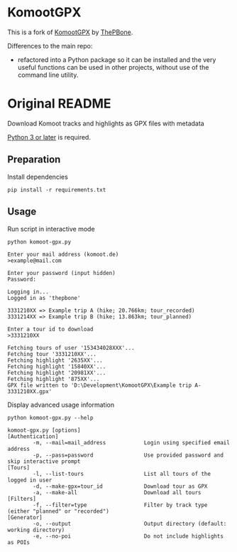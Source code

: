 # KomootGPX

This is a fork of [KomootGPX](https://github.com/ThePBone/KomootGPX) by [ThePBone](https://github.com/ThePBone).

Differences to the main repo:

-   refactored into a Python package so it can be installed and the very useful functions can be used in other projects, without use of the command line utility.

# Original README

Download Komoot tracks and highlights as GPX files with metadata

[Python 3 or later](https://www.python.org/downloads/) is required.

## Preparation

Install dependencies

```
pip install -r requirements.txt
```

## Usage

Run script in interactive mode

```
python komoot-gpx.py
```

```
Enter your mail address (komoot.de)
>example@mail.com

Enter your password (input hidden)
Password:

Logging in...
Logged in as 'thepbone'

3331210XX => Example trip A (hike; 20.766km; tour_recorded)
3331214XX => Example trip B (hike; 13.863km; tour_planned)

Enter a tour id to download
>3331210XX

Fetching tours of user '153434028XXX'...
Fetching tour '3331210XX'...
Fetching highlight '2635XX'...
Fetching highlight '15840XX'...
Fetching highlight '20981XX'...
Fetching highlight '875XX'...
GPX file written to 'D:\Development\KomootGPX\Example trip A-3331210XX.gpx'
```

Display advanced usage information

```
python komoot-gpx.py --help
```

```
komoot-gpx.py [options]
[Authentication]
        -m, --mail=mail_address            Login using specified email address
        -p, --pass=password                Use provided password and skip interactive prompt
[Tours]
        -l, --list-tours                   List all tours of the logged in user
        -d, --make-gpx=tour_id             Download tour as GPX
        -a, --make-all                     Download all tours
[Filters]
        -f, --filter=type                  Filter by track type (either "planned" or "recorded")
[Generator]
        -o, --output                       Output directory (default: working directory)
        -e, --no-poi                       Do not include highlights as POIs
```
